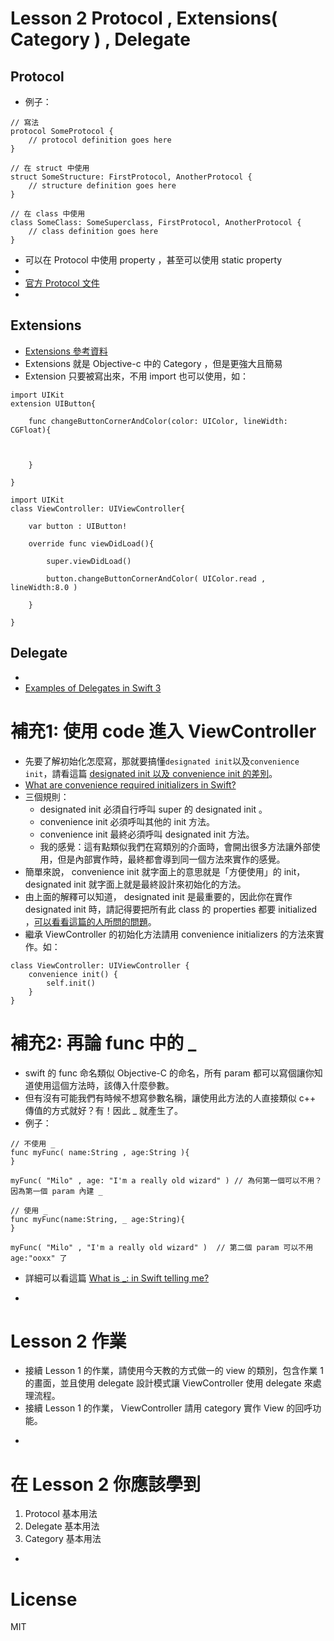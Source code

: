 
# Lesson 2 Protocol , Extensions( Category ) , Delegate

## Protocol

* 例子：

```
// 寫法
protocol SomeProtocol {
    // protocol definition goes here
}

// 在 struct 中使用
struct SomeStructure: FirstProtocol, AnotherProtocol {
    // structure definition goes here
}

// 在 class 中使用
class SomeClass: SomeSuperclass, FirstProtocol, AnotherProtocol {
    // class definition goes here
}

```

* 可以在 Protocol 中使用 property ，甚至可以使用 static property
* 
* [官方 Protocol 文件](https://developer.apple.com/library/content/documentation/Swift/Conceptual/Swift_Programming_Language/Protocols.html)
* 


## Extensions
* [Extensions 參考資料](http://stackoverflow.com/questions/24142829/how-to-create-swift-class-for-category)
* Extensions 就是 Objective-c 中的 Category ，但是更強大且簡易
* Extension 只要被寫出來，不用 import 也可以使用，如：

```
import UIKit
extension UIButton{

	func changeButtonCornerAndColor(color: UIColor, lineWidth: CGFloat){
	
		
	
	}

}

import UIKit
class ViewController: UIViewController{

	var button : UIButton!
	
	override func viewDidLoad(){
	
		super.viewDidLoad()
		
		button.changeButtonCornerAndColor( UIColor.read , lineWidth:8.0 )
	
	}

}
```

## Delegate

* 
* [Examples of Delegates in Swift 3](http://stackoverflow.com/questions/40501780/examples-of-delegates-in-swift-3)

# 補充1: 使用 code 進入 ViewController

* 先要了解初始化怎麼寫，那就要搞懂```designated init```以及```convenience init```，請看這篇 [designated init 以及 convenience init 的差別](http://jason9075.logdown.com/posts/285685-swift-note-initialization-rules-convenience-and-designated-initializer-usage)。
* [What are convenience required initializers in Swift?](http://stackoverflow.com/questions/26922694/what-are-convenience-required-initializers-in-swift)
* 三個規則：
	* designated init 必須自行呼叫 super 的 designated init 。
	* convenience init 必須呼叫其他的 init 方法。
	* convenience init 最終必須呼叫 designated init 方法。
	* 我的感覺：這有點類似我們在寫類別的介面時，會開出很多方法讓外部使用，但是內部實作時，最終都會導到同一個方法來實作的感覺。
* 簡單來說， convenience init 就字面上的意思就是「方便使用」的 init， designated init 就字面上就是最終設計來初始化的方法。
* 由上面的解釋可以知道， designated init 是最重要的，因此你在實作 designated init 時，請記得要把所有此 class 的 properties 都要 initialized ，[可以看看這篇的人所問的問題](http://stackoverflow.com/questions/24521876/swift-subclassing-how-to-override-init)。
* 繼承 ViewController 的初始化方法請用 convenience initializers 的方法來實作。如：

```
class ViewController: UIViewController {
    convenience init() {
        self.init()
    }
}
```


# 補充2: 再論 func 中的 _

* swift 的  func 命名類似 Objective-C 的命名，所有 param 都可以寫個讓你知道使用這個方法時，該傳入什麼參數。
* 但有沒有可能我們有時候不想寫參數名稱，讓使用此方法的人直接類似 c++ 傳值的方式就好？有！因此 _ 就產生了。
* 例子：

```
// 不使用 _
func myFunc( name:String , age:String ){
}

myFunc( "Milo" , age: "I'm a really old wizard" ) // 為何第一個可以不用？因為第一個 param 內建 _

// 使用 _ 
func myFunc(name:String, _ age:String){
}

myFunc( "Milo" , "I'm a really old wizard" )  // 第二個 param 可以不用 age:"ooxx" 了

```
* 詳細可以看這篇 [What is _: in Swift telling me?](http://stackoverflow.com/questions/30876068/what-is-in-swift-telling-me)

-
# Lesson 2 作業

* 接續 Lesson 1 的作業，請使用今天教的方式做一的 view 的類別，包含作業 1 的畫面，並且使用 delegate 設計模式讓 ViewController 使用 delegate 來處理流程。
* 接續 Lesson 1 的作業， ViewController 請用 category 實作 View 的回呼功能。


-
# 在 Lesson 2 你應該學到

1. Protocol 基本用法
2. Delegate 基本用法
3. Category 基本用法

-
# License
MIT

